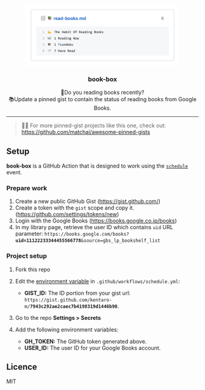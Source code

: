 <p align="center">
  <img width="400" src="./usage.png">
  <h3 align="center">book-box</h3>
  <p align="center">🔖Do you reading books recently?<br />
  📚Update a pinned gist to contain the status of reading books from Google Books.</p>
</p>

---

> 📌✨ For more pinned-gist projects like this one, check out: https://github.com/matchai/awesome-pinned-gists

## Setup
**book-box** is a GitHub Action that is designed to work using the [`schedule`](https://developer.github.com/actions/managing-workflows/creating-and-cancelling-a-workflow/#scheduling-a-workflow) event.

### Prepare work
1. Create a new public GitHub Gist (https://gist.github.com/)
1. Create a token with the `gist` scope and copy it. (https://github.com/settings/tokens/new)
1. Login with the Google Books (https://books.google.co.jp/books)
1. In my library page, retrieve the user ID which contains `uid` URL parameter:
`https://books.google.com/books?`**`uid=11122233344455566778`**`&source=gbs_lp_bookshelf_list`

### Project setup
1. Fork this repo
1. Edit the [environment variable](https://github.com/kentaro-m/book-box/blob/master/.github/workflows/schedule.yml#L13-L15) in `.github/workflows/schedule.yml`:

   - **GIST_ID:** The ID portion from your gist url: `https://gist.github.com/kentaro-m/`**`7943c292ae2caec7b4198319d1446b90`**.

1. Go to the repo **Settings > Secrets**
1. Add the following environment variables:
   - **GH_TOKEN:** The GitHub token generated above.
   - **USER_ID:** The user ID for your Google Books account.

## Licence
MIT